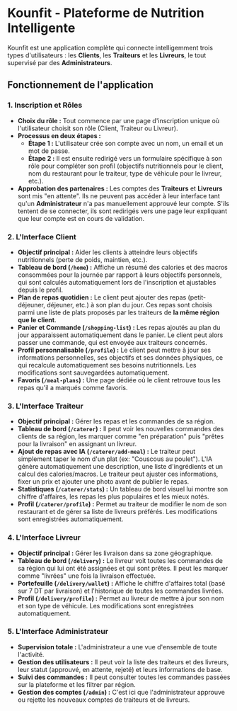 # Kounfit - Plateforme de Nutrition Intelligente

Kounfit est une application complète qui connecte intelligemment trois types d'utilisateurs : les **Clients**, les **Traiteurs** et les **Livreurs**, le tout supervisé par des **Administrateurs**.

## Fonctionnement de l'application

### 1. Inscription et Rôles

*   **Choix du rôle :** Tout commence par une page d'inscription unique où l'utilisateur choisit son rôle (Client, Traiteur ou Livreur).
*   **Processus en deux étapes :**
    *   **Étape 1 :** L'utilisateur crée son compte avec un nom, un email et un mot de passe.
    *   **Étape 2 :** Il est ensuite redirigé vers un formulaire spécifique à son rôle pour compléter son profil (objectifs nutritionnels pour le client, nom du restaurant pour le traiteur, type de véhicule pour le livreur, etc.).
*   **Approbation des partenaires :** Les comptes des **Traiteurs** et **Livreurs** sont mis "en attente". Ils ne peuvent pas accéder à leur interface tant qu'un **Administrateur** n'a pas manuellement approuvé leur compte. S'ils tentent de se connecter, ils sont redirigés vers une page leur expliquant que leur compte est en cours de validation.

### 2. L'Interface Client

*   **Objectif principal :** Aider les clients à atteindre leurs objectifs nutritionnels (perte de poids, maintien, etc.).
*   **Tableau de bord (`/home`) :** Affiche un résumé des calories et des macros consommées pour la journée par rapport à leurs objectifs personnels, qui sont calculés automatiquement lors de l'inscription et ajustables depuis le profil.
*   **Plan de repas quotidien :** Le client peut ajouter des repas (petit-déjeuner, déjeuner, etc.) à son plan du jour. Ces repas sont choisis parmi une liste de plats proposés par les traiteurs de **la même région que le client**.
*   **Panier et Commande (`/shopping-list`) :** Les repas ajoutés au plan du jour apparaissent automatiquement dans le panier. Le client peut alors passer une commande, qui est envoyée aux traiteurs concernés.
*   **Profil personnalisable (`/profile`) :** Le client peut mettre à jour ses informations personnelles, ses objectifs et ses données physiques, ce qui recalcule automatiquement ses besoins nutritionnels. Les modifications sont sauvegardées automatiquement.
*   **Favoris (`/meal-plans`) :** Une page dédiée où le client retrouve tous les repas qu'il a marqués comme favoris.

### 3. L'Interface Traiteur

*   **Objectif principal :** Gérer les repas et les commandes de sa région.
*   **Tableau de bord (`/caterer`) :** Il peut voir les nouvelles commandes des clients de sa région, les marquer comme "en préparation" puis "prêtes pour la livraison" en assignant un livreur.
*   **Ajout de repas avec IA (`/caterer/add-meal`) :** Le traiteur peut simplement taper le nom d'un plat (ex: "Couscous au poulet"). L'IA génère automatiquement une description, une liste d'ingrédients et un calcul des calories/macros. Le traiteur peut ajuster ces informations, fixer un prix et ajouter une photo avant de publier le repas.
*   **Statistiques (`/caterer/stats`) :** Un tableau de bord visuel lui montre son chiffre d'affaires, les repas les plus populaires et les mieux notés.
*   **Profil (`/caterer/profile`) :** Permet au traiteur de modifier le nom de son restaurant et de gérer sa liste de livreurs préférés. Les modifications sont enregistrées automatiquement.

### 4. L'Interface Livreur

*   **Objectif principal :** Gérer les livraison dans sa zone géographique.
*   **Tableau de bord (`/delivery`) :** Le livreur voit toutes les commandes de sa région qui lui ont été assignées et qui sont prêtes. Il peut les marquer comme "livrées" une fois la livraison effectuée.
*   **Portefeuille (`/delivery/wallet`) :** Affiche le chiffre d'affaires total (basé sur 7 DT par livraison) et l'historique de toutes les commandes livrées.
*   **Profil (`/delivery/profile`) :** Permet au livreur de mettre à jour son nom et son type de véhicule. Les modifications sont enregistrées automatiquement.

### 5. L'Interface Administrateur

*   **Supervision totale :** L'administrateur a une vue d'ensemble de toute l'activité.
*   **Gestion des utilisateurs :** Il peut voir la liste des traiteurs et des livreurs, leur statut (approuvé, en attente, rejeté) et leurs informations de base.
*   **Suivi des commandes :** Il peut consulter toutes les commandes passées sur la plateforme et les filtrer par région.
*   **Gestion des comptes (`/admin`) :** C'est ici que l'administrateur approuve ou rejette les nouveaux comptes de traiteurs et de livreurs.
